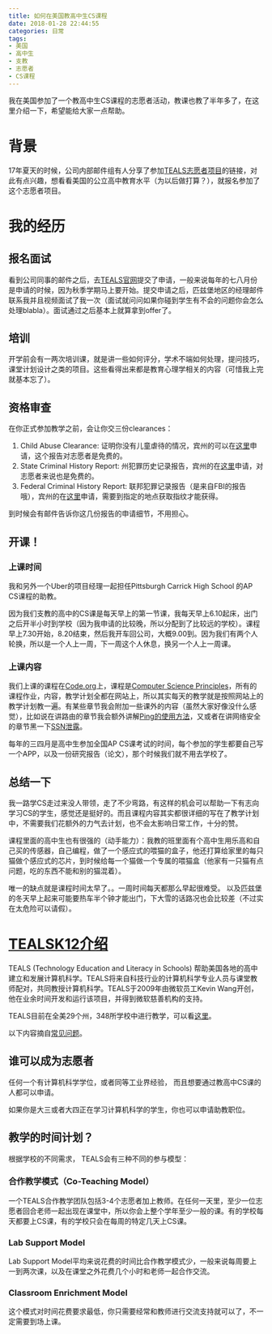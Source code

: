 ```yaml
---
title: 如何在美国教高中生CS课程
date: 2018-01-28 22:44:55
categories: 日常
tags:
- 美国
- 高中生
- 支教
- 志愿者
- CS课程
---
```


我在美国参加了一个教高中生CS课程的志愿者活动，教课也教了半年多了，在这里介绍一下，希望能给大家一点帮助。
<!-- more -->

# 背景
17年夏天的时候，公司内部邮件组有人分享了参加[TEALS志愿者项目](https://www.tealsk12.org/)的链接，对此有点兴趣，想看看美国的公立高中教育水平（为以后做打算？），就报名参加了这个志愿者项目。

# 我的经历

## 报名面试

看到公司同事的邮件之后，去[TEALS官网](https://www.tealsk12.org/contact/)提交了申请，一般来说每年的七八月份是申请的时候，因为秋季学期马上要开始。提交申请之后，匹兹堡地区的经理邮件联系我并且视频面试了我一次（面试就问问如果你碰到学生有不会的问题你会怎么处理blabla）。面试通过之后基本上就算拿到offer了。

## 培训
开学前会有一两次培训课，就是讲一些如何评分，学术不端如何处理，提问技巧，课堂计划设计之类的项目。这些看得出来都是教育心理学相关的内容（可惜我上完就基本忘了）。

## 资格审查
在你正式参加教学之前，会让你交三份clearances：

1. Child Abuse Clearance: 证明你没有儿童虐待的情况，宾州的可以在[这里](https://www.compass.state.pa.us/cwis/public/home)申请，这个报告对志愿者是免费的。
2. State Criminal History Report: 州犯罪历史记录报告，宾州的在[这里](https://epatch.state.pa.us/)申请，对志愿者来说也是免费的。
3. Federal Criminal History Report: 联邦犯罪记录报告（是来自FBI的报告哦），宾州的在[这里](http://www.pa.cogentid.com/index.htm)申请，需要到指定的地点获取指纹才能获得。

到时候会有邮件告诉你这几份报告的申请细节，不用担心。

## 开课！

### 上课时间

我和另外一个Uber的项目经理一起担任Pittsburgh Carrick High School 的AP CS课程的助教。

因为我们支教的高中的CS课是每天早上的第一节课，我每天早上6.10起床，出门之后开半小时到学校（因为我申请的比较晚，所以分配到了比较远的学校）。课程早上7.30开始，8.20结束，然后我开车回公司，大概9.00到。因为我们有两个人轮换，所以是一个人上一周，下一周这个人休息，换另一个人上一周课。

### 上课内容

我们上课的课程在[Code.org](https://studio.code.org/home)上，课程是[Computer Science Principles](https://studio.code.org/courses/csp)，所有的课程作业，内容，教学计划全都在网站上，所以其实每天的教学就是按照网站上的教学计划教一遍。有某些章节我会附加一些课外的内容（虽然大家好像没什么感觉），比如说在讲路由的章节我会额外讲解[Ping的使用方法](https://docs.google.com/document/d/1WqNFVTgPaaX8Et5wJsY5r_wLZTsqso-KH5CdFETmsyc/edit?usp=sharing)，又或者在讲网络安全的章节黑一下[SSN泄露](https://www.uscreditcardguide.com/equifax-data-breach/)。

每年的三四月是高中生参加全国AP CS课考试的时间，每个参加的学生都要自己写一个APP，以及一份研究报告（论文），那个时候我们就不用去学校了。

## 总结一下

我一路学CS走过来没人带领，走了不少弯路，有这样的机会可以帮助一下有志向学习CS的学生，感觉还是挺好的。而且课程内容其实都很详细的写在了教学计划中，不需要我们花额外的力气去计划，也不会太影响日常工作，十分的赞。

课程里面的高中生也有很强的（动手能力）：我教的班里面有个高中生用乐高和自己买的传感器，自己编程，做了一个感应式的喂猫的盒子，他还打算给家里的每只猫做个感应式的芯片，到时候给每一个猫做一个专属的喂猫盒（他家有一只猫有点问题，吃的东西不能和别的猫混着）。

唯一的缺点就是课程时间太早了。。一周时间每天都那么早起很难受。 以及匹兹堡的冬天早上起来可能要热车半个钟才能出门，下大雪的话路况也会比较差（不过实在太危险可以请假）。

# [TEALSK12介绍](https://www.tealsk12.org/)

TEALS (Technology Education and Literacy in Schools) 帮助美国各地的高中建立和发展计算机科学。TEALS将来自科技行业的计算机科学专业人员与课堂教师配对，共同教授计算机科学。TEALS于2009年由微软员工Kevin Wang开创，他在业余时间开发和运行该项目，并得到微软慈善机构的支持。

TEALS目前在全美29个州，348所学校中进行教学，可以看[这里](https://www.tealsk12.org/about/)。

以下内容摘自[常见问题](https://www.tealsk12.org/volunteers/faq/)。

## 谁可以成为志愿者

任何一个有计算机科学学位，或者同等工业界经验， 而且想要通过教高中CS课的人都可以申请。

如果你是大三或者大四正在学习计算机科学的学生，你也可以申请助教职位。

## 教学的时间计划？

根据学校的不同需求， TEALS会有三种不同的参与模型：

### 合作教学模式（Co-Teaching Model）

一个TEALS合作教学团队包括3-4个志愿者加上教师。在任何一天里，至少一位志愿者回合老师一起出现在课堂中，所以你会上整个学年至少一般的课。有的学校每天都要上CS课，有的学校只会在每周的特定几天上CS课。

### Lab Support Model

Lab Support Model平均来说花费的时间比合作教学模式少，一般来说每周要上一到两次课，以及在课堂之外花费几个小时和老师一起合作交流。

### Classroom Enrichment Model

这个模式对时间花费要求最低，你只需要经常和教师进行交流支持就可以了，不一定需要到场上课。